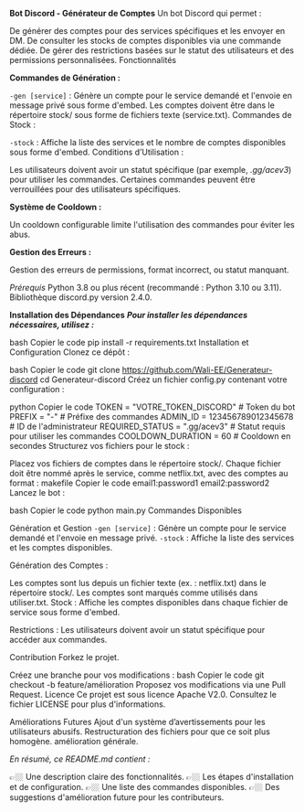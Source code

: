 **Bot Discord - Générateur de Comptes**
Un bot Discord qui permet :

De générer des comptes pour des services spécifiques et les envoyer en DM.
De consulter les stocks de comptes disponibles via une commande dédiée.
De gérer des restrictions basées sur le statut des utilisateurs et des permissions personnalisées.
Fonctionnalités


**Commandes de Génération :**

`-gen [service]` : Génère un compte pour le service demandé et l'envoie en message privé sous forme d'embed.
Les comptes doivent être dans le répertoire stock/ sous forme de fichiers texte (service.txt).
Commandes de Stock :

`-stock` : Affiche la liste des services et le nombre de comptes disponibles sous forme d'embed.
Conditions d’Utilisation :

Les utilisateurs doivent avoir un statut spécifique (par exemple, *.gg/acev3*) pour utiliser les commandes.
Certaines commandes peuvent être verrouillées pour des utilisateurs spécifiques.


**Système de Cooldown :**

Un cooldown configurable limite l'utilisation des commandes pour éviter les abus.

**Gestion des Erreurs :**

Gestion des erreurs de permissions, format incorrect, ou statut manquant.


*Prérequis*
Python 3.8 ou plus récent (recommandé : Python 3.10 ou 3.11).
Bibliothèque discord.py version 2.4.0.

**Installation des Dépendances**
***Pour installer les dépendances nécessaires, utilisez :***

bash
Copier le code
pip install -r requirements.txt
Installation et Configuration
Clonez ce dépôt :

bash
Copier le code
git clone https://github.com/Wali-EE/Generateur-discord
cd Generateur-discord
Créez un fichier config.py contenant votre configuration :

python
Copier le code
TOKEN = "VOTRE_TOKEN_DISCORD"  # Token du bot
PREFIX = "-"  # Préfixe des commandes
ADMIN_ID = 123456789012345678  # ID de l'administrateur
REQUIRED_STATUS = ".gg/acev3"  # Statut requis pour utiliser les commandes
COOLDOWN_DURATION = 60  # Cooldown en secondes
Structurez vos fichiers pour le stock :

Placez vos fichiers de comptes dans le répertoire stock/.
Chaque fichier doit être nommé après le service, comme netflix.txt, avec des comptes au format :
makefile
Copier le code
email1:password1
email2:password2
Lancez le bot :

bash
Copier le code
python main.py
Commandes Disponibles


Génération et Gestion
`-gen [service]` : Génère un compte pour le service demandé et l'envoie en message privé.
`-stock` : Affiche la liste des services et les comptes disponibles.

Génération des Comptes :

Les comptes sont lus depuis un fichier texte (ex. : netflix.txt) dans le répertoire stock/.
Les comptes sont marqués comme utilisés dans utiliser.txt.
Stock : Affiche les comptes disponibles dans chaque fichier de service sous forme d'embed.

Restrictions : Les utilisateurs doivent avoir un statut spécifique pour accéder aux commandes.


Contribution
Forkez le projet.

Créez une branche pour vos modifications :
bash
Copier le code
git checkout -b feature/amélioration
Proposez vos modifications via une Pull Request.
Licence
Ce projet est sous licence Apache V2.0. Consultez le fichier LICENSE pour plus d'informations.

Améliorations Futures
Ajout d'un système d’avertissements pour les utilisateurs abusifs.
Restructuration des fichiers pour que ce soit plus homogène.
amélioration générale.


_En résumé, ce README.md contient :_

👉🏼 Une description claire des fonctionnalités.
👉🏼 Les étapes d'installation et de configuration.
👉🏼 Une liste des commandes disponibles.
👉🏼 Des suggestions d'amélioration future pour les contributeurs.






